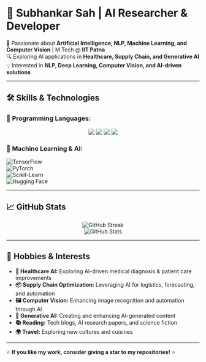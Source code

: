 # 🌟 Subhankar Sah | AI Researcher & Developer

🚀 Passionate about **Artificial Intelligence, NLP, Machine Learning, and Computer Vision** | M.Tech @ **IIT Patna**  
🔍 Exploring AI applications in **Healthcare, Supply Chain, and Generative AI**  
💡 Interested in **NLP, Deep Learning, Computer Vision, and AI-driven solutions**  

---

## 🛠️ Skills & Technologies  

### 📌 **Programming Languages:**  
<p align="center">
  <img src="https://img.shields.io/badge/Python-3776AB?style=for-the-badge&logo=python&logoColor=white" />
  <img src="https://img.shields.io/badge/Java-007396?style=for-the-badge&logo=java&logoColor=white" />
  <img src="https://img.shields.io/badge/C++-00599C?style=for-the-badge&logo=c%2B%2B&logoColor=white" />
  <img src="https://img.shields.io/badge/C-A8B9CC?style=for-the-badge&logo=c&logoColor=white" />
</p>

### 📌 **Machine Learning & AI:**  
![TensorFlow](https://img.shields.io/badge/TensorFlow-FF6F00?style=for-the-badge&logo=tensorflow&logoColor=white)  
![PyTorch](https://img.shields.io/badge/PyTorch-EE4C2C?style=for-the-badge&logo=pytorch&logoColor=white)  
![Scikit-Learn](https://img.shields.io/badge/Scikit--Learn-F7931E?style=for-the-badge&logo=scikit-learn&logoColor=white)  
![Hugging Face](https://img.shields.io/badge/HuggingFace-FFAA00?style=for-the-badge&logo=huggingface&logoColor=white)  

---

## 📈 GitHub Stats  
<p align="center">
  <img src="https://github-readme-streak-stats.herokuapp.com/?user=Subhankar-Sah&theme=radical" alt="GitHub Streak"/>
  <br>
  <img src="https://github-readme-stats.vercel.app/api?username=Subhankar-Sah&show_icons=true&theme=radical" alt="GitHub Stats"/>
</p>

---

## 🎨 Hobbies & Interests  

- **🏥 Healthcare AI:** Exploring AI-driven medical diagnosis & patient care improvements  
- **📦 Supply Chain Optimization:** Leveraging AI for logistics, forecasting, and automation  
- **🖼️ Computer Vision:** Enhancing image recognition and automation through AI  
- **🎨 Generative AI:** Creating and enhancing AI-generated content  
- **📚 Reading:** Tech blogs, AI research papers, and science fiction  
- **🌍 Travel:** Exploring new cultures and cuisines  

---

⭐ **If you like my work, consider giving a star to my repositories!** ⭐

